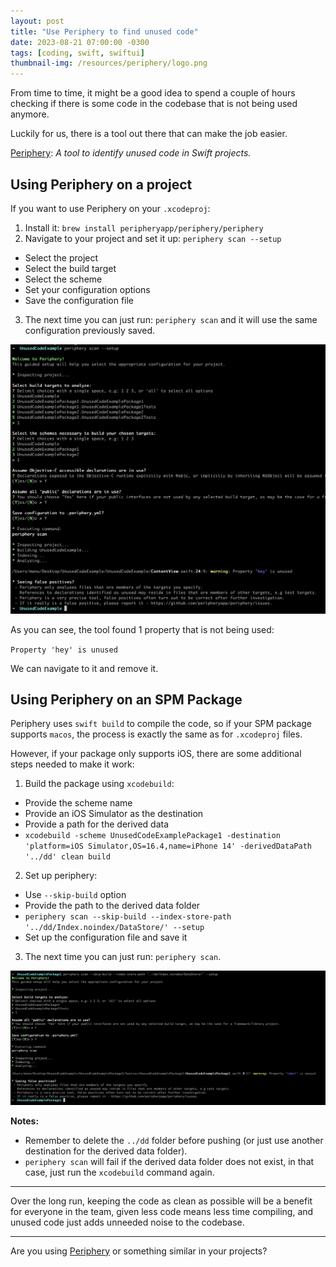 ```yaml
---
layout: post
title: "Use Periphery to find unused code"
date: 2023-08-21 07:00:00 -0300
tags: [coding, swift, swiftui]
thumbnail-img: /resources/periphery/logo.png
---
```


From time to time, it might be a good idea to spend a couple of hours checking if there is some code in the codebase that is not being used anymore.

Luckily for us, there is a tool out there that can make the job easier.

[Periphery](https://github.com/peripheryapp/periphery): _A tool to identify unused code in Swift projects._

## Using Periphery on a project

If you want to use Periphery on your `.xcodeproj`:

1. Install it: `brew install peripheryapp/periphery/periphery`
2. Navigate to your project and set it up: `periphery scan --setup`
  * Select the project
  * Select the build target
  * Select the scheme
  * Set your configuration options
  * Save the configuration file
3. The next time you can just run: `periphery scan` and it will use the same configuration previously saved.

![setup](/resources/periphery/setup.png)

As you can see, the tool found 1 property that is not being used:

`Property 'hey' is unused`

We can navigate to it and remove it.

## Using Periphery on an SPM Package

Periphery uses `swift build` to compile the code, so if your SPM package supports `macos`, the process is exactly the same as for `.xcodeproj` files.

However, if your package only supports iOS, there are some additional steps needed to make it work:

1. Build the package using `xcodebuild`:
  * Provide the scheme name
  * Provide an iOS Simulator as the destination
  * Provide a path for the derived data
  * `xcodebuild -scheme UnusedCodeExamplePackage1 -destination 'platform=iOS Simulator,OS=16.4,name=iPhone 14' -derivedDataPath '../dd' clean build`
2. Set up periphery:
  * Use `--skip-build` option
  * Provide the path to the derived data folder
  * `periphery scan --skip-build --index-store-path '../dd/Index.noindex/DataStore/' --setup`
  * Set up the configuration file and save it
3. The next time you can just run: `periphery scan`.

![scan-spm](/resources/periphery/scan-spm.png)

**Notes:**
* Remember to delete the `../dd` folder before pushing (or just use another destination for the derived data folder).
* `periphery scan` will fail if the derived data folder does not exist, in that case, just run the `xcodebuild` command again.

---

Over the long run, keeping the code as clean as possible will be a benefit for everyone in the team, given less code means less time compiling, and unused code just adds unneeded noise to the codebase.

---

Are you using [Periphery](https://github.com/peripheryapp/periphery) or something similar in your projects?


